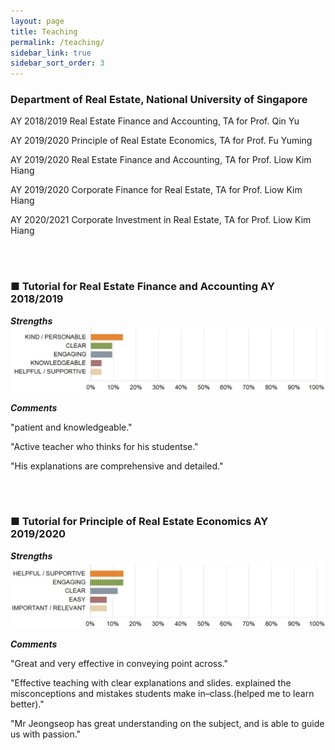 ```yaml
---
layout: page
title: Teaching
permalink: /teaching/
sidebar_link: true
sidebar_sort_order: 3
---
```

### Department of Real Estate, National University of Singapore

AY 2018/2019 Real Estate Finance and Accounting, TA for Prof. Qin Yu

AY 2019/2020 Principle of Real Estate Economics, TA for Prof. Fu Yuming

AY 2019/2020 Real Estate Finance and Accounting, TA for Prof. Liow Kim Hiang

AY 2019/2020 Corporate Finance for Real Estate, TA for Prof. Liow Kim Hiang

AY 2020/2021 Corporate Investment in Real Estate, TA for Prof. Liow Kim Hiang

<br>
<br> 


### ■ Tutorial for Real Estate Finance and Accounting AY 2018/2019

<b>*Strengths*</b>
<img src="/assets/img/re1705(accounting).png" />

<b>*Comments*</b>


"patient and knowledgeable."

"Active teacher who thinks for his studentse."

"His explanations are comprehensive and detailed."
 
<br> 
<br> 
 
### ■ Tutorial for Principle of Real Estate Economics AY 2019/2020

<b>*Strengths*</b>
<img src="/assets/img/re1704.png" />

<b>*Comments*</b>


"Great and very effective in conveying point across."

"Effective teaching with clear explanations and slides. explained the misconceptions and mistakes students make in–class.(helped me to learn better)."

"Mr Jeongseop has great understanding on the subject, and is able to guide us with passion."
